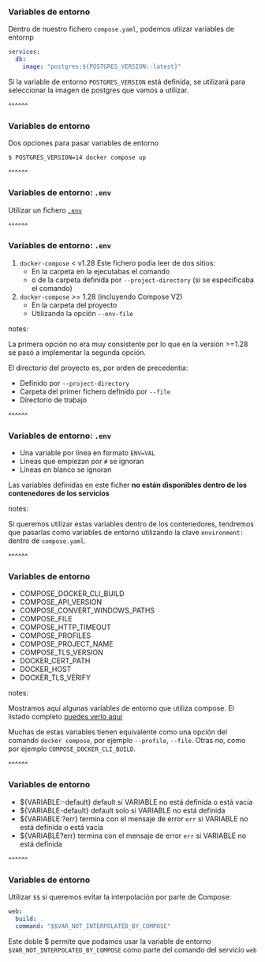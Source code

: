 
### Variables de entorno

Dentro de nuestro fichero `compose.yaml`, podemos utiizar variables de entornp

```yaml [3]
services:
  db:
    image: "postgres:${POSTGRES_VERSION:-latest}"
```

Si la variable de entorno `POSTGRES_VERSION` está definida, se utilizará para
seleccionar la imagen de postgres que vamos a utilizar.

^^^^^^

### Variables de entorno

Dos opciones para pasar variables de entorno

```shell
$ POSTGRES_VERSION=14 docker compose up
```

^^^^^^

### Variables de entorno: `.env`

Utilizar un fichero [`.env`](https://docs.docker.com/compose/env-file/)


^^^^^^

### Variables de entorno: `.env`

1. `docker-compose` < v1.28 Este fichero podía leer de dos sitios:
   * En la carpeta en la ejecutabas el comando
   * o de la carpeta definida por `--project-directory` (si se especificaba el comando)
2. `docker-compose` >= 1.28 (incluyendo Compose V2)
   * En la carpeta del proyecto
   * Utilizando la opción `--env-file`


notes:

La primera opción no era muy consistente por lo que en la versión >=1.28 se pasó
a implementar la segunda opción.

El directorio del proyecto es, por orden de precedentia:

* Definido por `--project-directory`
* Carpeta del primer fichero definido por `--file`
* Directorio de trabajo

^^^^^^

### Variables de entorno: `.env`

* Una variable por línea en formato `ENV=VAL`
* Lìneas que empiezan por `#` se ignoran
* Líneas en blanco se ignoran

Las variables definidas en este ficher **no están disponibles dentro de los contenedores
de los servicios**

notes:

Si queremos utilizar estas variables dentro de los contenedores, tendremos que pasarlas
como variables de entorno utilizando la clave `environment:` dentro de `compose.yaml`.


^^^^^^

### Variables de entorno

* COMPOSE_DOCKER_CLI_BUILD
* COMPOSE_API_VERSION
* COMPOSE_CONVERT_WINDOWS_PATHS
* COMPOSE_FILE
* COMPOSE_HTTP_TIMEOUT
* COMPOSE_PROFILES
* COMPOSE_PROJECT_NAME
* COMPOSE_TLS_VERSION
* DOCKER_CERT_PATH
* DOCKER_HOST
* DOCKER_TLS_VERIFY

notes:

Mostramos aquí algunas variables de entorno que utiliza compose. El listado
completo [puedes verlo aquí](https://docs.docker.com/compose/reference/envvars/)

Muchas de estas variables tienen equivalente como una opción del comando `docker compose`,
por ejemplo `--profile`, `--file`. Otras no, como por ejemplo `COMPOSE_DOCKER_CLI_BUILD`.

^^^^^^

### Variables de entorno

* ${VARIABLE:-default} default si VARIABLE no está definida o está vacía
* ${VARIABLE-default} default solo si VARIABLE no está definida
* ${VARIABLE:?err} termina con el mensaje de error `err` si VARIABLE no está definida o está vacía
* ${VARIABLE?err} termina con el mensaje de error `err` si VARIABLE no está definida

^^^^^^

### Variables de entorno

Utilizar `$$` si queremos evitar la interpolación por parte de Compose:

```yaml
web:
  build: .
  command: "$$VAR_NOT_INTERPOLATED_BY_COMPOSE"
```

Este doble $ permite que podamos usar la variable de entorno `$VAR_NOT_INTERPOLATED_BY_COMPOSE`
como parte del comando del servicio `web`